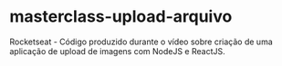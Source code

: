# masterclass-upload-arquivo
 Rocketseat - Código produzido durante o vídeo sobre criação de uma aplicação de upload de imagens com NodeJS e ReactJS.
